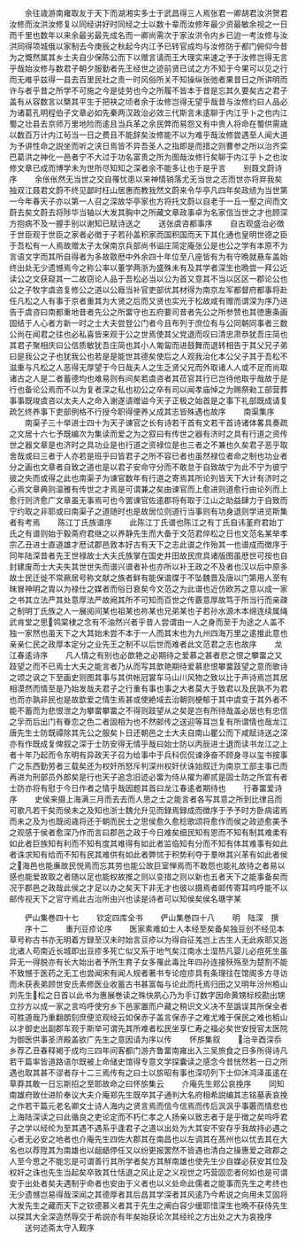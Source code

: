 <!-- { "loadSidebar": true } -->
　　余往歳游南雍取友于天下而湖湘实多士于武昌得三人焉张君一卿胡君汝洪贺君汝修而汝洪汝修复以同经讲好时同经之士以数十辈而汝修年最少资最敏余视之一日而千里也数年以来余最劣最先成名而一卿尚需次于家汝洪令内乡已迨一考汝修与汝洪同得项城俄以家制去今庚辰之秋起今内江予已转官成均与汝修防于都门俯仰今昔为之慨然属其乡士夫自少保陈公而下以赠言请而王大理实来速之予于汝修岂得无言乎哉始汝修与数君子朝夕服勤者先王经世之迹前贤已试之方不知于今果可以见之行而无难乎兹得一县去百里民社之责一时风俗所关不知操纵张弛者果昔日之所讲明而许与者乎昔之所学不可施之今是徒劳也今之所履不皆本于昔是忘其久要矣古之君子盖有从容数言以槩其平生于把袂之顷者余于汝修岂得无望乎哉昔与汝修约曰人品必为诸葛孔明程伯子文章必如先秦两汉政治必效三代斯言未逺聊于内江乎卜之也内江蜀之壮县去京师万里地险而逺且当兵革之余民弊而易怨又有中贵人将命在蜀供需歳以数百万计内江茍当一日之费且不能辞矣汝修能不以为难乎哉汝修尝遇至人闻大道为予讲性命之説坐而听之浃日焉皆不异吾圣人之指即是而措之则曹参之所以治齐栾巴葛洪之神化一邑者宁不大过于功名富贵之所为图哉汝修行矣聊于内江乎卜之也汝修文章已成而博学未为世所尽知知之深者余不能多让也于是乎言
　　别聂文蔚诗序
　　余伥伥然无当世之交自罹忧患以来神情销落尤无当世之志而世亦将弃我矣独双江聂君文蔚不终见鄙时枉山居惠而教我然文蔚来令华亭凡四年矣政绩为当世第一今年春天子亦以第一人召之深故华亭家也方将托文蔚以自老于一丘一壑之间而文蔚去矣文蔚去将陟华当轴以大发其胸中之所藏文章政事卓为名家信当世之才也顾深方抱病不及一握手别以谢知已赋诗送之
　　送张虞咨都事序
　　自古观盛治必徴于世臣观于世臣之家者必徴于子若孙盖积家而国积国而天下其化通也皇明世德之臣于吾松有一人焉故赠太子太保南京兵部尚书谥庄简定庵张公是也公之学有本原不为言语文字而其所自得者为多故敭厯中外余四十年位至八座皆有为有守晩就悬车盖始终出处无少遗憾焉今之称公率以董学两浙为盛殊未有及其学者深生也晩尝一拜公近读公之文获窥其一二故窃论人品于吾松必当以公为首又意其不当以区区一郡论公也公之子牧字虞咨复修公之道以公廕当补官吏部优其材得为南京左军都督府都事将赴任凡松之人有事于京者重其为大贤之后而又贤也实光于松故咸有赠而谓深为序乃进告于虞咨曰南都重地昔者先公之所畱守也五府要司昔者先公之所参赞也其徳惠条画固结于人心者方新一时之士大夫尝登公门者今且布列于庶位有与公同朝同事者三数公尚在闻君之往也必私喜皆来观于公之世焉使其父党退而叹曰清忠肃恭犹吾庄简也其君子聚相庆曰公信质敏犹吾庄简也其小人匍匐而进鼓舞而退转相告于其父兄子弟曰是我公之子也犹我公也若是是能世其德矣使后之人观我治化本公父子其于吾松不滋重与凡松之人恶得无厚望于今日哉夫人之生乏贤父兄而外取诸人人或不足而尚取诸古之人是二者蓄德均也难易则有间矣若虞咨者其莅官其行已岂待他取乎哉故于是行也备论公焉而不以为复者深之私也初公之卒有司以闻孝庙悼之为赐祭勑工部营葬事事既竣虞咨以太夫人之命入谢遂请赠谥今天子正极之始首是之事下礼部既成请复疏乞终养事下吏部例格不行授今职得便养乂成其志皆殊遇也故序
　　南渠集序
　　南渠子三十举进士四十为天子谏官之长有诗若干首有文若干首诗诸体畧具奏疏之文居十六七予既编次为集读而爱之为之叙曰有传世之器有济时之具有行道之资传世之器文章是也济时之具功业是也行道之资禄位是也三者之不兼也久矣君子恶乎取舍哉或曰三者于人亦若是班乎曰皆君子之所不容已者也虽然禄位者命之制也功业者分之画也文章者自致之道也是以君子安命守分而不敢怠于自致故宁为此不宁为彼宁彼之失而或得之此也南渠子为谏官数年有行道之寄焉其所论列皆天下大计有济时之心焉文章典则温雅有传世之才焉是可谓兼之矣由谏官而上愈进则道愈行由论列而上愈行则济愈广文章虽无事焉可也今罢谏官佐逺郡将有取于江山之助益肆力于自致而宁约取之非耶或曰南渠子之道随时也是故居位则道行当事则有功身退则学进览斯集者有考焉
　　陈江丁氏族谱序
　　此陈江丁氏谱也陈江之有丁氏自讳堇府君始丁氏之有谱则始于毅斋府君继之以养静先生而大备于文范君倅松之日也文范名某举孝宗乙丑进士直道雄才厯试郡邑敦本好古有天下之志此谱之作殆其一也谱成而徴序于同年陆深昔者先王世禄故士大夫氏族掌在国史井田故民庶具诸版图虽厯世可按也自封建废而士大夫失其世世失而谱兴谱者补也亦所以补王政之不及者也汉以后中原多故士民迁徙不常厥居号称文献之族者鲜有能保谱牒于不坠魏晋及唐以门第用人至有昩冒神明之胄以为禄仕之媒者而俗日衰矣今文范之为此谱也近仿欧苏之意以成一家之书其立法严其处意厚法严故阙其所不可知而百世之传覈意厚故笃于所当行而亲疎之制明丁氏族之人一展阅间某也祖某也祢某也兄弟某也子若孙水源木本绵连续属绳武肯堂之思鸰棠棣之念有不油然兴者乎昔人尝谓由一人之身而至于为途之人盖不独一家然也虽天下之大其始未尝不本于一人而其末也为九州四海万里之逺推此意也亲亲仁民之政厚本定分之业先王之制不以后世而难者此文范君之志也故序
　　龙江春逺诗序
　　凡人情之有别也必歆艳之必期待之爱慕之甚者悲之恨之攀畱之又跂望之而不已焉士大夫之能言者乃从而写其歆艳期待爱慕悲恨攀畱跂望之意而歌诗之颂之讽之下至画史则图其事与其供帐冠裳车马山川风物之致以比于声诗焉岂其居相漠然而情至是乃始发哉夫君子之行重有事也事之大者莫大于致君以及民孰不为君也而亦孰非民也是故歆爱之情生焉甚或使絶域去治朝则梗郁于其中虞变于其外者不能不蓄而为悲恨泄之为攀畱攀畱之不得则跂望从之矣是岂有所待哉盖必居也有忠信之孚而后出门有眷恋之色二者固相为也不然邮传之送迎等耳岂复有所谓情也哉龙江唐先生士防既禫除其先公之服矣卜日还朝邑之士大夫自南山瞿公而下咸赋诗送之深亦有作既成复俾叙之深于士防安得无情乎哉曰始士防以丙辰进士退而读书龙江之上者十年乃起而令东明有异政天子召为给事中于兵科侃侃谏诤奋不顾身寻以玺书按事广之东西勤劳者三载矣还为权奸所怒斥判深州权奸伏诛始叙迁为南京工部主事已而再进为刑部员外郎矣是行也天子追念旧迹必畱为侍从擢为卿贰是固士防之所宜有者士防亦将有慰于今日作者之情乎哉因题其首曰龙江春逺者期待也
　　行春畱爱诗序
　　史侯来摄上海满三月而去去而人思之士之能言者各写其意之所到比律吕而可歌凡若干矣而侯未之及知也浙士魏允升见而録焉録成而徴序于予予时方卧病诺焉而未之及为也既阅歳将还于朝而民士之思侯愈久愈稔歌颂将愈作而侯之政迹愈美予之观感于侯者愈深乃作而言曰郡邑之政于今日难矣细民知有恩而不知有制其难柔有如此者巨族知有利而不知有度其难得有如此者监临知有分而不知有体其难事有如此者诛求知有给而不知有民其难供有如此者弊怵于积势利夺于羣咻其兴革有如此者侯之海邑也能亷故民悦焉而忘其劳也能公故巨室惮焉而不敢怨也能礼故待之者易以感也能爱故取之者随以足也能权故推之则以变措之则以新也五者天下之能事备矣而况于郡邑之政哉此侯之才足以办之矣天下非无才也彼以摄焉者邮传寄耳呜呼能不以邮传视天下之官守焉此古治所由兴也读是诗者可以知侯矣侯名瑭字某





　　俨山集巻四十七
　　钦定四库全书
　　俨山集巻四十八
　　明　陆深　撰
　　序十二
　　重刋豆疹论序
　　医家素难如士人本经至矣备矣独豆创不经见本草号称古书亦无明着方録至汉未时始言豆疹以为得自征羗岂上古生人无此疾耶又迤北诸人苟南近长城即出豆疹多死亡似又系于地气矣江南水土湿热凡婴儿必痘死生虽异无一得脱亦有长大始出者予所生育子女多罹此毒比年四孙连接殀殇至为楚割不能不致憾于医药之无工也尝闻宋有闻人规者著书专论痘疹具有条理往在馆阁多方寻访而未获表弟顾世安氏素修医业收蓄古书甚富每与论此而托焉归田之又明年汾州栢山刘先生松之日首以此书为惠展巻读之殊快夙心乃为手订数字因命黄甥标校勘出甥立抄方以成一家之言呜呼使穷乡下邑家置而户藏之稍识文义决不至譌误其所保全者可胜道哉乃重翻朗刻庶便览观经云如保赤子盖言保赤子之难尤难于保民之难也栢山以才御史出副郡车观于斯举可谓先其所难者松民坐享仁寿之福必矣世安授官太医院为御医供事圣济殿盖欲广先生之意因请为序以传
　　怀旂集叙
　　治辛酉深忝乡荐乙丑春释褐于成均三四年间客都门游齐鲁畱南雍出入三吴旅食之日多所得诗凡若干篇率皆道路语尔既被上命储史馆得专意文学探囊读之感念今昔恍然若一日之所遇也取其甚不谬者存十二三焉传有之曰士以旂昭有事也深叨列下士仰沐鸿泽虽逺在草莽其敢一日忘斯招之至耶故命之曰怀旂集云
　　介庵先生郑公哀挽序
　　同知南雄府致仕进阶奉议大夫介庵郑先生既卒其子通判大名府相希説编其志铭墓表哀挽之作若干篇元老名卿文士诗人海内之贤言焉而信今信焉而传后沨沨乎事覈而情悲也上海陆深读之曰此循良之吏论定而不朽仁孝之人扬亲以致志者于是乎徴之矣呜呼君子之学以经纶为至其遇不遇系乎逢君子之道以出处为大其安不安存乎我故持必遇之心者无必安之地者也介庵先生四佐大郡其在南昌也以左调其在髙州也以忧去其在大名也以荐陞其为南雄也以龃龉停任又以纷更报罢然不皆遇也清白之操惠爱之政郡之人至今思之不能忘是可谓善行其所学者矣方其觧南雄也使先生少自媒必获安其位及权奸之诛也先生当起矣卒致其仕恬退之风止足之义视世之巧营固恋者何如也是可谓安于出处者矣夫遇制乎命者也安由于义者也以义处命此儒者之能事而先生之考终也无少遗憾岂易得哉深闻之其德厚者其后昌其学深者其风逺乃今希说之向用未艾固将大发先生之藏而天下之钦德慕义者其于先生之阐白容少缓耶惜深生也晩不获侍先生以探其大全深造然辱交于希説亦有年矣始获论次其经纶之方出处之大为哀挽序
　　送何述斋太守入觐序
